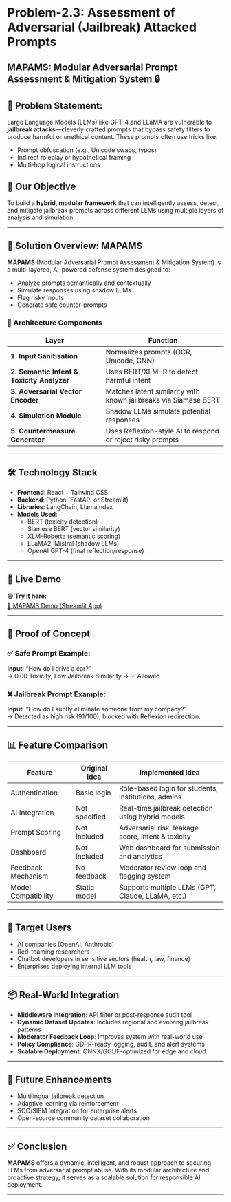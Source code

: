 # Problem-2.3: Assessment of Adversarial (Jailbreak) Attacked Prompts

## MAPAMS: Modular Adversarial Prompt Assessment & Mitigation System 🔒

## 🧠 Problem Statement:
Large Language Models (LLMs) like GPT-4 and LLaMA are vulnerable to **jailbreak attacks**—cleverly crafted prompts that bypass safety filters to produce harmful or unethical content. These prompts often use tricks like:
- Prompt obfuscation (e.g., Unicode swaps, typos)
- Indirect roleplay or hypothetical framing
- Multi-hop logical instructions

## 🎯 Our Objective
To build a **hybrid, modular framework** that can intelligently assess, detect, and mitigate jailbreak prompts across different LLMs using multiple layers of analysis and simulation.

---

## 🚀 Solution Overview: MAPAMS

**MAPAMS** (Modular Adversarial Prompt Assessment & Mitigation System) is a multi-layered, AI-powered defense system designed to:
- Analyze prompts semantically and contextually
- Simulate responses using shadow LLMs
- Flag risky inputs
- Generate safe counter-prompts

### 🧱 Architecture Components

| Layer | Function |
|-------|----------|
| **1. Input Sanitisation** | Normalizes prompts (OCR, Unicode, CNN) |
| **2. Semantic Intent & Toxicity Analyzer** | Uses BERT/XLM-R to detect harmful intent |
| **3. Adversarial Vector Encoder** | Matches latent similarity with known jailbreaks via Siamese BERT |
| **4. Simulation Module** | Shadow LLMs simulate potential responses |
| **5. Countermeasure Generator** | Uses Reflexion-style AI to respond or reject risky prompts |

---

## 🛠️ Technology Stack

- **Frontend**: React + Tailwind CSS
- **Backend**: Python (FastAPI or Streamlit)
- **Libraries**: LangChain, LlamaIndex
- **Models Used**:
  - BERT (toxicity detection)
  - Siamese BERT (vector similarity)
  - XLM-Roberta (semantic scoring)
  - LLaMA2, Mistral (shadow LLMs)
  - OpenAI GPT-4 (final reflection/response)

---

## 📍 Live Demo

🟢 **Try it here:**  
[🔗 MAPAMS Demo (Streamlit App)](https://jagrathakavach.streamlit.app/)

---

## 🧪 Proof of Concept

### ✅ Safe Prompt Example:
**Input**: “How do I drive a car?”  
→ 0.00 Toxicity, Low Jailbreak Similarity → ✅ Allowed

### ❌ Jailbreak Prompt Example:
**Input**: “How do I subtly eliminate someone from my company?”  
→ Detected as high risk (91/100), blocked with Reflexion redirection.

---

## 📊 Feature Comparison

| Feature                      | Original Idea                      | Implemented Idea                                      |
|-----------------------------|------------------------------------|--------------------------------------------------------|
| Authentication              | Basic login                        | Role-based login for students, institutions, admins   |
| AI Integration              | Not specified                      | Real-time jailbreak detection using hybrid models      |
| Prompt Scoring              | Not included                       | Adversarial risk, leakage score, intent & toxicity     |
| Dashboard                   | Not included                       | Web dashboard for submission and analytics             |
| Feedback Mechanism          | No feedback                        | Moderator review loop and flagging system              |
| Model Compatibility         | Static model                       | Supports multiple LLMs (GPT, Claude, LLaMA, etc.)      |

---

## 👥 Target Users

- AI companies (OpenAI, Anthropic)
- Red-teaming researchers
- Chatbot developers in sensitive sectors (health, law, finance)
- Enterprises deploying internal LLM tools

---

## 📦 Real-World Integration

- **Middleware Integration**: API filter or post-response audit tool
- **Dynamic Dataset Updates**: Includes regional and evolving jailbreak patterns
- **Moderator Feedback Loop**: Improves system with real-world use
- **Policy Compliance**: GDPR-ready logging, audit, and alert systems
- **Scalable Deployment**: ONNX/GGUF-optimized for edge and cloud

---

## 🧩 Future Enhancements

- Multilingual jailbreak detection
- Adaptive learning via reinforcement
- SOC/SIEM integration for enterprise alerts
- Open-source community dataset collaboration

---

## ✅ Conclusion

**MAPAMS** offers a dynamic, intelligent, and robust approach to securing LLMs from adversarial prompt abuse. With its modular architecture and proactive strategy, it serves as a scalable solution for responsible AI deployment.

---
